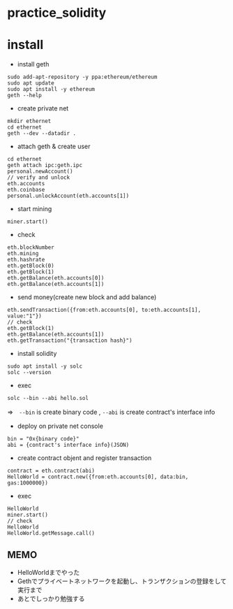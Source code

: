 # practice_solidity

# install

* install geth

```
sudo add-apt-repository -y ppa:ethereum/ethereum
sudo apt update
sudo apt install -y ethereum
geth --help
```

* create private net

```
mkdir ethernet
cd ethernet
geth --dev --datadir .
```

* attach geth & create user

```
cd ethernet
geth attach ipc:geth.ipc
personal.newAccount()
// verify and unlock
eth.accounts
eth.coinbase
personal.unlockAccount(eth.accounts[1])
```

* start mining

```
miner.start()
```

* check

```
eth.blockNumber
eth.mining
eth.hashrate
eth.getBlock(0)
eth.getBlock(1)
eth.getBalance(eth.accounts[0])
eth.getBalance(eth.accounts[1])
```

* send money(create new block and add balance)

```
eth.sendTransaction({from:eth.accounts[0], to:eth.accounts[1], value:"1"})
// check
eth.getBlock(1)
eth.getBalance(eth.accounts[1])
eth.getTransaction("{transaction hash}")
```

* install solidity

```
sudo apt install -y solc
solc --version
```

* exec 

```
solc --bin --abi hello.sol
```
⇒　`--bin` is create binary code , `--abi` is create contract's interface info

* deploy
on private net console

```
bin = "0x{binary code}"
abi = {contract's interface info}(JSON)
```

* create contract objent and register transaction

```
contract = eth.contract(abi)
HelloWorld = contract.new({from:eth.accounts[0], data:bin, gas:1000000})
```

* exec

```
HelloWorld
miner.start()
// check
HelloWorld
HelloWorld.getMessage.call()
```


## MEMO
* HelloWorldまでやった
* Gethでプライベートネットワークを起動し、トランザクションの登録をして実行まで
* あとでしっかり勉強する


